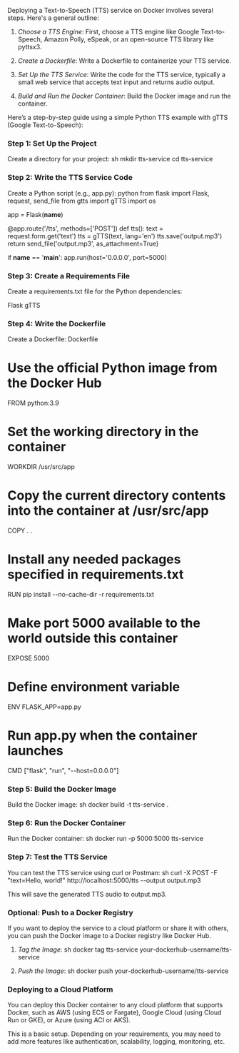 Deploying a Text-to-Speech (TTS) service on Docker involves several steps. Here's a general outline:

1. *Choose a TTS Engine*: First, choose a TTS engine like Google Text-to-Speech, Amazon Polly, eSpeak, or an open-source TTS library like pyttsx3.

2. *Create a Dockerfile*: Write a Dockerfile to containerize your TTS service.

3. *Set Up the TTS Service*: Write the code for the TTS service, typically a small web service that accepts text input and returns audio output.

4. *Build and Run the Docker Container*: Build the Docker image and run the container.

Here’s a step-by-step guide using a simple Python TTS example with gTTS (Google Text-to-Speech):

### Step 1: Set Up the Project
Create a directory for your project:
sh
mkdir tts-service
cd tts-service


### Step 2: Write the TTS Service Code
Create a Python script (e.g., app.py):
python
from flask import Flask, request, send_file
from gtts import gTTS
import os

app = Flask(__name__)

@app.route('/tts', methods=['POST'])
def tts():
    text = request.form.get('text')
    tts = gTTS(text, lang='en')
    tts.save('output.mp3')
    return send_file('output.mp3', as_attachment=True)

if __name__ == '__main__':
    app.run(host='0.0.0.0', port=5000)


### Step 3: Create a Requirements File
Create a requirements.txt file for the Python dependencies:

Flask
gTTS


### Step 4: Write the Dockerfile
Create a Dockerfile:
Dockerfile
# Use the official Python image from the Docker Hub
FROM python:3.9

# Set the working directory in the container
WORKDIR /usr/src/app

# Copy the current directory contents into the container at /usr/src/app
COPY . .

# Install any needed packages specified in requirements.txt
RUN pip install --no-cache-dir -r requirements.txt

# Make port 5000 available to the world outside this container
EXPOSE 5000

# Define environment variable
ENV FLASK_APP=app.py

# Run app.py when the container launches
CMD ["flask", "run", "--host=0.0.0.0"]


### Step 5: Build the Docker Image
Build the Docker image:
sh
docker build -t tts-service .


### Step 6: Run the Docker Container
Run the Docker container:
sh
docker run -p 5000:5000 tts-service


### Step 7: Test the TTS Service
You can test the TTS service using curl or Postman:
sh
curl -X POST -F "text=Hello, world!" http://localhost:5000/tts --output output.mp3


This will save the generated TTS audio to output.mp3.

### Optional: Push to a Docker Registry
If you want to deploy the service to a cloud platform or share it with others, you can push the Docker image to a Docker registry like Docker Hub.

1. *Tag the Image*:
   sh
   docker tag tts-service your-dockerhub-username/tts-service
   

2. *Push the Image*:
   sh
   docker push your-dockerhub-username/tts-service
   

### Deploying to a Cloud Platform
You can deploy this Docker container to any cloud platform that supports Docker, such as AWS (using ECS or Fargate), Google Cloud (using Cloud Run or GKE), or Azure (using ACI or AKS).

This is a basic setup. Depending on your requirements, you may need to add more features like authentication, scalability, logging, monitoring, etc.